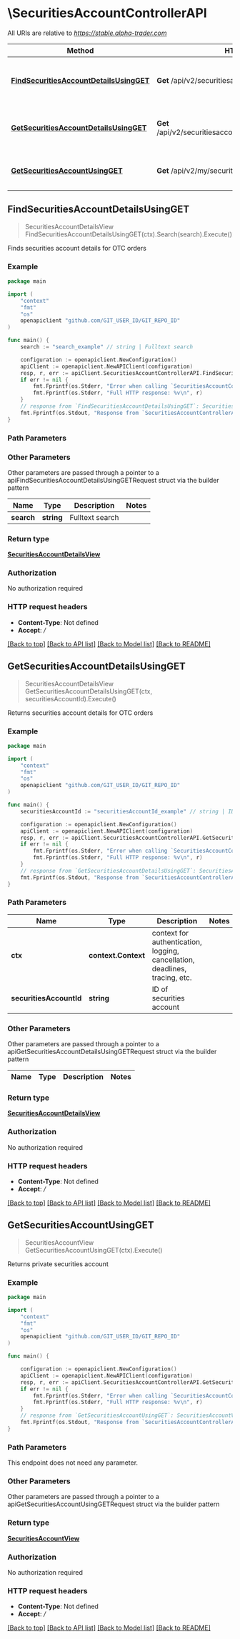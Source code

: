# \SecuritiesAccountControllerAPI

All URIs are relative to *https://stable.alpha-trader.com*

Method | HTTP request | Description
------------- | ------------- | -------------
[**FindSecuritiesAccountDetailsUsingGET**](SecuritiesAccountControllerAPI.md#FindSecuritiesAccountDetailsUsingGET) | **Get** /api/v2/securitiesaccountdetails | Finds securities account details for OTC orders
[**GetSecuritiesAccountDetailsUsingGET**](SecuritiesAccountControllerAPI.md#GetSecuritiesAccountDetailsUsingGET) | **Get** /api/v2/securitiesaccountdetails/{securitiesAccountId} | Returns securities account details for OTC orders
[**GetSecuritiesAccountUsingGET**](SecuritiesAccountControllerAPI.md#GetSecuritiesAccountUsingGET) | **Get** /api/v2/my/securitiesaccount | Returns private securities account



## FindSecuritiesAccountDetailsUsingGET

> SecuritiesAccountDetailsView FindSecuritiesAccountDetailsUsingGET(ctx).Search(search).Execute()

Finds securities account details for OTC orders

### Example

```go
package main

import (
	"context"
	"fmt"
	"os"
	openapiclient "github.com/GIT_USER_ID/GIT_REPO_ID"
)

func main() {
	search := "search_example" // string | Fulltext search

	configuration := openapiclient.NewConfiguration()
	apiClient := openapiclient.NewAPIClient(configuration)
	resp, r, err := apiClient.SecuritiesAccountControllerAPI.FindSecuritiesAccountDetailsUsingGET(context.Background()).Search(search).Execute()
	if err != nil {
		fmt.Fprintf(os.Stderr, "Error when calling `SecuritiesAccountControllerAPI.FindSecuritiesAccountDetailsUsingGET``: %v\n", err)
		fmt.Fprintf(os.Stderr, "Full HTTP response: %v\n", r)
	}
	// response from `FindSecuritiesAccountDetailsUsingGET`: SecuritiesAccountDetailsView
	fmt.Fprintf(os.Stdout, "Response from `SecuritiesAccountControllerAPI.FindSecuritiesAccountDetailsUsingGET`: %v\n", resp)
}
```

### Path Parameters



### Other Parameters

Other parameters are passed through a pointer to a apiFindSecuritiesAccountDetailsUsingGETRequest struct via the builder pattern


Name | Type | Description  | Notes
------------- | ------------- | ------------- | -------------
 **search** | **string** | Fulltext search | 

### Return type

[**SecuritiesAccountDetailsView**](SecuritiesAccountDetailsView.md)

### Authorization

No authorization required

### HTTP request headers

- **Content-Type**: Not defined
- **Accept**: */*

[[Back to top]](#) [[Back to API list]](../README.md#documentation-for-api-endpoints)
[[Back to Model list]](../README.md#documentation-for-models)
[[Back to README]](../README.md)


## GetSecuritiesAccountDetailsUsingGET

> SecuritiesAccountDetailsView GetSecuritiesAccountDetailsUsingGET(ctx, securitiesAccountId).Execute()

Returns securities account details for OTC orders

### Example

```go
package main

import (
	"context"
	"fmt"
	"os"
	openapiclient "github.com/GIT_USER_ID/GIT_REPO_ID"
)

func main() {
	securitiesAccountId := "securitiesAccountId_example" // string | ID of securities account

	configuration := openapiclient.NewConfiguration()
	apiClient := openapiclient.NewAPIClient(configuration)
	resp, r, err := apiClient.SecuritiesAccountControllerAPI.GetSecuritiesAccountDetailsUsingGET(context.Background(), securitiesAccountId).Execute()
	if err != nil {
		fmt.Fprintf(os.Stderr, "Error when calling `SecuritiesAccountControllerAPI.GetSecuritiesAccountDetailsUsingGET``: %v\n", err)
		fmt.Fprintf(os.Stderr, "Full HTTP response: %v\n", r)
	}
	// response from `GetSecuritiesAccountDetailsUsingGET`: SecuritiesAccountDetailsView
	fmt.Fprintf(os.Stdout, "Response from `SecuritiesAccountControllerAPI.GetSecuritiesAccountDetailsUsingGET`: %v\n", resp)
}
```

### Path Parameters


Name | Type | Description  | Notes
------------- | ------------- | ------------- | -------------
**ctx** | **context.Context** | context for authentication, logging, cancellation, deadlines, tracing, etc.
**securitiesAccountId** | **string** | ID of securities account | 

### Other Parameters

Other parameters are passed through a pointer to a apiGetSecuritiesAccountDetailsUsingGETRequest struct via the builder pattern


Name | Type | Description  | Notes
------------- | ------------- | ------------- | -------------


### Return type

[**SecuritiesAccountDetailsView**](SecuritiesAccountDetailsView.md)

### Authorization

No authorization required

### HTTP request headers

- **Content-Type**: Not defined
- **Accept**: */*

[[Back to top]](#) [[Back to API list]](../README.md#documentation-for-api-endpoints)
[[Back to Model list]](../README.md#documentation-for-models)
[[Back to README]](../README.md)


## GetSecuritiesAccountUsingGET

> SecuritiesAccountView GetSecuritiesAccountUsingGET(ctx).Execute()

Returns private securities account

### Example

```go
package main

import (
	"context"
	"fmt"
	"os"
	openapiclient "github.com/GIT_USER_ID/GIT_REPO_ID"
)

func main() {

	configuration := openapiclient.NewConfiguration()
	apiClient := openapiclient.NewAPIClient(configuration)
	resp, r, err := apiClient.SecuritiesAccountControllerAPI.GetSecuritiesAccountUsingGET(context.Background()).Execute()
	if err != nil {
		fmt.Fprintf(os.Stderr, "Error when calling `SecuritiesAccountControllerAPI.GetSecuritiesAccountUsingGET``: %v\n", err)
		fmt.Fprintf(os.Stderr, "Full HTTP response: %v\n", r)
	}
	// response from `GetSecuritiesAccountUsingGET`: SecuritiesAccountView
	fmt.Fprintf(os.Stdout, "Response from `SecuritiesAccountControllerAPI.GetSecuritiesAccountUsingGET`: %v\n", resp)
}
```

### Path Parameters

This endpoint does not need any parameter.

### Other Parameters

Other parameters are passed through a pointer to a apiGetSecuritiesAccountUsingGETRequest struct via the builder pattern


### Return type

[**SecuritiesAccountView**](SecuritiesAccountView.md)

### Authorization

No authorization required

### HTTP request headers

- **Content-Type**: Not defined
- **Accept**: */*

[[Back to top]](#) [[Back to API list]](../README.md#documentation-for-api-endpoints)
[[Back to Model list]](../README.md#documentation-for-models)
[[Back to README]](../README.md)

